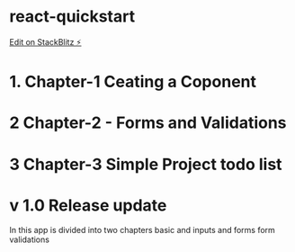 # react-quickstart

[Edit on StackBlitz ⚡️](https://stackblitz.com/edit/react-quickstart)



# 1. Chapter-1 Ceating a Coponent

# 2 Chapter-2  - Forms and Validations 

# 3 Chapter-3 Simple Project todo list


# v 1.0 Release update
In this app is divided into two chapters 
basic and  inputs and forms form validations 
